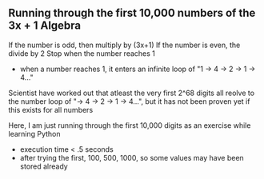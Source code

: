 ## Running through the first 10,000 numbers of the 3x + 1 Algebra
If the number is odd, then multiply by (3x+1)
If the number is even, the divide by 2
Stop when the number reaches 1
 - when a number reaches 1, it enters an infinite loop of "1 -> 4 -> 2 -> 1 -> 4..."

Scientist have worked out that atleast the very first 2^68 digits all reolve to the number loop of "-> 4 -> 2 -> 1 -> 4...",
but it has not been proven yet if this exists for all numbers

Here, I am just running through the first 10,000 digits as an exercise while learning Python
 - execution time < .5 seconds
 - after trying the first, 100, 500, 1000, so some values may have been stored already
